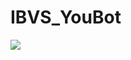 # IBVS_YouBot
![]([https://github.com/Your_Repository_Name/Your_GIF_Name.gif](https://github.com/Jegovila/IBVS_YouBot/blob/main/gif.gif))
